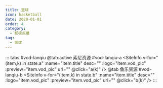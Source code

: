```yaml
---
title: 篮球
icon: basketball
date: 2020-01-01
order: 4
category:
  - 影视点播
tag:
  - 篮球
---
```


<ArtPlayer :src="state.src" :config="hlsConfig(state.p)" />

::: tabs #vod-lanqiu
@tab:active 索尼资源 #vod-lanqiu-a
<SiteInfo v-for="(item,k) in state.a" :name="item.title" desc="" :logo="item.vod_pic"
:preview="item.vod_pic" url="" @click="a(k)" />
@tab 鱼乐资源 #vod-lanqiu-b
<SiteInfo v-for="(item,k) in state.b" :name="item.title" desc="" :logo="item.vod_pic"
:preview="item.vod_pic" url="" @click="b(k)" />
:::

<script setup>
  import { vod } from '@db'
  import { hlsConfig } from '@act'
  import { useStorage } from '@vueuse/core'
  import { onMounted } from "vue";

  const state = useStorage(
    "vod-lanqiu",
    {
      src:"",
      a: [],
      b: [],
      p: []
    }
  )

  onMounted(async () => {
    state.value.a = (await vod.find({ "name": "snzy-49" })).data
    state.value.b = (await vod.find({ "name": "ylzy-49" })).data
    a(0)
  });
   const a = (key) => {
    const { a } = state.value
    state.value.p =a
    state.value.src = a[key].url
  }
  const b = (key) => {
    const { b } = state.value
    state.value.p =b
    state.value.src = b[key].url
  }
</script>
